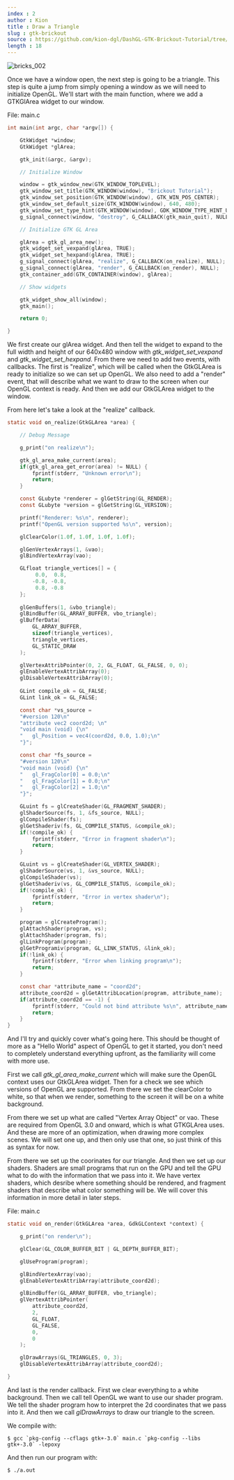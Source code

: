 ```yaml
---
index : 2
author : Kion
title : Draw a Triangle
slug : gtk-brickout
source : https://github.com/kion-dgl/DashGL-GTK-Brickout-Tutorial/tree/master/02_Draw_a_Triangle
length : 18
---
```

![bricks_002](https://user-images.githubusercontent.com/25621780/128594499-2228a4cd-81ca-4e41-8bf7-c15653df645f.png)

Once we have a window open, the next step is going to be a triangle. This step is quite a jump from simply 
opening a window as we will need to initialize OpenGL. We'll start with the main function, where we add a
GTKGlArea widget to our window. 

File: main.c
```c
int main(int argc, char *argv[]) {

	GtkWidget *window;
	GtkWidget *glArea;

	gtk_init(&argc, &argv);

	// Initialize Window

	window = gtk_window_new(GTK_WINDOW_TOPLEVEL);
	gtk_window_set_title(GTK_WINDOW(window), "Brickout Tutorial");
	gtk_window_set_position(GTK_WINDOW(window), GTK_WIN_POS_CENTER);
	gtk_window_set_default_size(GTK_WINDOW(window), 640, 480);
	gtk_window_set_type_hint(GTK_WINDOW(window), GDK_WINDOW_TYPE_HINT_UTILITY);
	g_signal_connect(window, "destroy", G_CALLBACK(gtk_main_quit), NULL);

	// Initialize GTK GL Area

	glArea = gtk_gl_area_new();
	gtk_widget_set_vexpand(glArea, TRUE);
	gtk_widget_set_hexpand(glArea, TRUE);
	g_signal_connect(glArea, "realize", G_CALLBACK(on_realize), NULL);
	g_signal_connect(glArea, "render", G_CALLBACK(on_render), NULL);
	gtk_container_add(GTK_CONTAINER(window), glArea);

	// Show widgets

	gtk_widget_show_all(window);
	gtk_main();

	return 0;

}
```

We first create our glArea widget. And then tell the widget to expand to the full width and height of our
640x480 window with _gtk_widget_set_vexpand_ and _gtk_widget_set_hexpand_. From there we need to add two
events, with callbacks. The first is "realize", which will be called when the GtkGLArea is ready to initialize
so we can set up OpenGL. We also need to add a "render" event, that will describe what we want to draw to the
screen when our OpenGL context is ready. And then we add our GtkGLArea widget to the window. 

From here let's take a look at the "realize" callback.

```c
static void on_realize(GtkGLArea *area) {

	// Debug Message

	g_print("on realize\n");

	gtk_gl_area_make_current(area);
	if(gtk_gl_area_get_error(area) != NULL) {
		fprintf(stderr, "Unknown error\n");
		return;
	}

	const GLubyte *renderer = glGetString(GL_RENDER);
	const GLubyte *version = glGetString(GL_VERSION);

	printf("Renderer: %s\n", renderer);
	printf("OpenGL version supported %s\n", version);

	glClearColor(1.0f, 1.0f, 1.0f, 1.0f);

	glGenVertexArrays(1, &vao);
	glBindVertexArray(vao);

	GLfloat triangle_vertices[] = {
		 0.0,  0.8,
		-0.8, -0.8,
		 0.8, -0.8
	};
	
	glGenBuffers(1, &vbo_triangle);
	glBindBuffer(GL_ARRAY_BUFFER, vbo_triangle);
	glBufferData(
		GL_ARRAY_BUFFER,
		sizeof(triangle_vertices),
		triangle_vertices,
		GL_STATIC_DRAW
	);

	glVertexAttribPointer(0, 2, GL_FLOAT, GL_FALSE, 0, 0);
	glEnableVertexAttribArray(0);
	glDisableVertexAttribArray(0);
	
	GLint compile_ok = GL_FALSE;
	GLint link_ok = GL_FALSE;

	const char *vs_source = 
	"#version 120\n"
	"attribute vec2 coord2d; \n"
	"void main (void) {\n"
	"	gl_Position = vec4(coord2d, 0.0, 1.0);\n"
	"}";

	const char *fs_source =
	"#version 120\n"
	"void main (void) {\n"
	"	gl_FragColor[0] = 0.0;\n"
	"	gl_FragColor[1] = 0.0;\n"
	"	gl_FragColor[2] = 1.0;\n"
	"}";

	GLuint fs = glCreateShader(GL_FRAGMENT_SHADER);
	glShaderSource(fs, 1, &fs_source, NULL);
	glCompileShader(fs);
	glGetShaderiv(fs, GL_COMPILE_STATUS, &compile_ok);
	if(!compile_ok) {
		fprintf(stderr, "Error in fragment shader\n");
		return;
	}

	GLuint vs = glCreateShader(GL_VERTEX_SHADER);
	glShaderSource(vs, 1, &vs_source, NULL);
	glCompileShader(vs);
	glGetShaderiv(vs, GL_COMPILE_STATUS, &compile_ok);
	if(!compile_ok) {
		fprintf(stderr, "Error in vertex shader\n");
		return;
	}

	program = glCreateProgram();
	glAttachShader(program, vs);
	glAttachShader(program, fs);
	glLinkProgram(program);
	glGetProgramiv(program, GL_LINK_STATUS, &link_ok);
	if(!link_ok) {
		fprintf(stderr, "Error when linking program\n");
		return;
	}

	const char *attribute_name = "coord2d";
	attribute_coord2d = glGetAttribLocation(program, attribute_name);
	if(attribute_coord2d == -1) {
		fprintf(stderr, "Could not bind attribute %s\n", attribute_name);
		return;
	}
}
```

And I'll try and quickly cover what's going here. This should be thought of more 
as a "Hello World" aspect of OpenGL to get it started, you don't need to completely
understand everything upfront, as the familiarity will come with more use. 

First we call _gtk_gl_area_make_current_ which will make sure the OpenGL 
context uses our GtkGLArea widget. Then for a check we see which versions of 
OpenGL are supported. From there we set the clearColor to white, so that 
when we render, something to the screen it will be on a white background.

From there we set up what are called "Vertex Array Object" or vao. These are
required from OpenGL 3.0 and onward, which is what GTKGLArea uses. And these 
are more of an optimization, when drawing more complex scenes. We will set one up, 
and then only use that one, so just think of this as syntax for now. 

From there we set up the coorinates for our triangle. And then we set up our shaders.
Shaders are small programs that run on the GPU and tell the GPU what to do with the 
information that we pass into it. We have vertex shaders, which desribe where something
should be rendered, and fragment shaders that describe what color something will be.
We will cover this information in more detail in later steps. 

File: main.c
```c
static void on_render(GtkGLArea *area, GdkGLContext *context) {

	g_print("on render\n");

	glClear(GL_COLOR_BUFFER_BIT | GL_DEPTH_BUFFER_BIT);

	glUseProgram(program);

	glBindVertexArray(vao);
	glEnableVertexAttribArray(attribute_coord2d);

	glBindBuffer(GL_ARRAY_BUFFER, vbo_triangle);
	glVertexAttribPointer(
		attribute_coord2d,
		2,
		GL_FLOAT,
		GL_FALSE,
		0,
		0
	);

	glDrawArrays(GL_TRIANGLES, 0, 3);
	glDisableVertexAttribArray(attribute_coord2d);

}
```

And last is the render callback. First we clear everything to a white background.
Then we call tell OpenGL we want to use our shader program. We tell the shader
program how to interpret the 2d coordinates that we pass into it. And then we
call _glDrawArrays_ to draw our triangle to the screen. 

We compile with:
```
$ gcc `pkg-config --cflags gtk+-3.0` main.c `pkg-config --libs gtk+-3.0` -lepoxy
```

And then run our program with:
```
$ ./a.out
```
